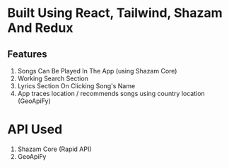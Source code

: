 # Built Using React, Tailwind, Shazam And Redux
## Features
1. Songs Can Be Played In The App (using Shazam Core)
2. Working Search Section
3. Lyrics Section On Clicking Song's Name
4. App traces location / recommends songs using country location (GeoApiFy)
# API Used
1. Shazam Core (Rapid API)
2. GeoApiFy
